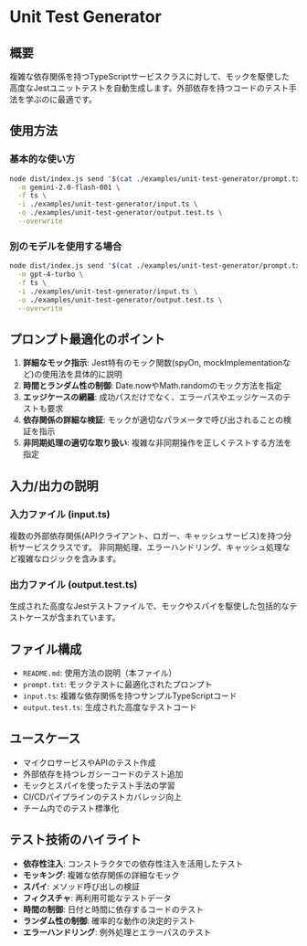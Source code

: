 # Unit Test Generator

## 概要
複雑な依存関係を持つTypeScriptサービスクラスに対して、モックを駆使した高度なJestユニットテストを自動生成します。外部依存を持つコードのテスト手法を学ぶのに最適です。

## 使用方法

### 基本的な使い方
```bash
node dist/index.js send "$(cat ./examples/unit-test-generator/prompt.txt)" \
  -m gemini-2.0-flash-001 \
  -f ts \
  -i ./examples/unit-test-generator/input.ts \
  -o ./examples/unit-test-generator/output.test.ts \
  --overwrite
```

### 別のモデルを使用する場合
```bash
node dist/index.js send "$(cat ./examples/unit-test-generator/prompt.txt)" \
  -m gpt-4-turbo \
  -f ts \
  -i ./examples/unit-test-generator/input.ts \
  -o ./examples/unit-test-generator/output.test.ts \
  --overwrite
```

## プロンプト最適化のポイント

1. **詳細なモック指示**: Jest特有のモック関数(spyOn, mockImplementationなど)の使用法を具体的に説明
2. **時間とランダム性の制御**: Date.nowやMath.randomのモック方法を指定
3. **エッジケースの網羅**: 成功パスだけでなく、エラーパスやエッジケースのテストも要求
4. **依存関係の詳細な検証**: モックが適切なパラメータで呼び出されることの検証を指示
5. **非同期処理の適切な取り扱い**: 複雑な非同期操作を正しくテストする方法を指定

## 入力/出力の説明

### 入力ファイル (input.ts)
複数の外部依存関係(APIクライアント、ロガー、キャッシュサービス)を持つ分析サービスクラスです。
非同期処理、エラーハンドリング、キャッシュ処理など複雑なロジックを含みます。

### 出力ファイル (output.test.ts)
生成された高度なJestテストファイルで、モックやスパイを駆使した包括的なテストケースが含まれています。

## ファイル構成
- `README.md`: 使用方法の説明（本ファイル）
- `prompt.txt`: モックテストに最適化されたプロンプト
- `input.ts`: 複雑な依存関係を持つサンプルTypeScriptコード
- `output.test.ts`: 生成された高度なテストコード

## ユースケース
- マイクロサービスやAPIのテスト作成
- 外部依存を持つレガシーコードのテスト追加
- モックとスパイを使ったテスト手法の学習
- CI/CDパイプラインのテストカバレッジ向上
- チーム内でのテスト標準化

## テスト技術のハイライト
- **依存性注入**: コンストラクタでの依存性注入を活用したテスト
- **モッキング**: 複雑な依存関係の詳細なモック
- **スパイ**: メソッド呼び出しの検証
- **フィクスチャ**: 再利用可能なテストデータ
- **時間の制御**: 日付と時間に依存するコードのテスト
- **ランダム性の制御**: 確率的な動作の決定的テスト
- **エラーハンドリング**: 例外処理とエラーパスのテスト

